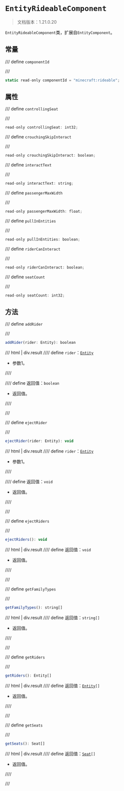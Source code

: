 # `EntityRideableComponent`

> 文档版本：1.21.0.20

`EntityRideableComponent`类，扩展自`EntityComponent`。

## 常量

/// define
`componentId`


///

```js
static read-only componentId = "minecraft:rideable";
```


## 属性

/// define
`controllingSeat`


///

```js
read-only controllingSeat: int32;
```


/// define
`crouchingSkipInteract`


///

```js
read-only crouchingSkipInteract: boolean;
```


/// define
`interactText`


///

```js
read-only interactText: string;
```


/// define
`passengerMaxWidth`


///

```js
read-only passengerMaxWidth: float;
```


/// define
`pullInEntities`


///

```js
read-only pullInEntities: boolean;
```


/// define
`riderCanInteract`


///

```js
read-only riderCanInteract: boolean;
```


/// define
`seatCount`


///

```js
read-only seatCount: int32;
```


## 方法

/// define
`addRider`


///

```js
addRider(rider: Entity): boolean
```

/// html | div.result
//// define
`rider`：[`Entity`](./entity.md)

- 参数1。


////

//// define
返回值：`boolean`

- 返回值。


////

///


/// define
`ejectRider`


///

```js
ejectRider(rider: Entity): void
```

/// html | div.result
//// define
`rider`：[`Entity`](./entity.md)

- 参数1。


////

//// define
返回值：`void`

- 返回值。


////

///


/// define
`ejectRiders`


///

```js
ejectRiders(): void
```

/// html | div.result
//// define
返回值：`void`

- 返回值。


////

///


/// define
`getFamilyTypes`


///

```js
getFamilyTypes(): string[]
```

/// html | div.result
//// define
返回值：`string[]`

- 返回值。


////

///


/// define
`getRiders`


///

```js
getRiders(): Entity[]
```

/// html | div.result
//// define
返回值：<code><a href="../entity/">Entity</a>[]</code>

- 返回值。


////

///


/// define
`getSeats`


///

```js
getSeats(): Seat[]
```

/// html | div.result
//// define
返回值：<code><a href="../seat/">Seat</a>[]</code>

- 返回值。


////

///

